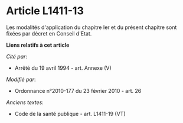 # Article L1411-13

Les modalités d'application du chapitre Ier et du présent chapitre sont fixées par décret en Conseil d'Etat.

**Liens relatifs à cet article**

_Cité par_:

  - Arrêté du 19 avril 1994 - art. Annexe (V)

_Modifié par_:

  - Ordonnance n°2010-177 du 23 février 2010 - art. 26

_Anciens textes_:

  - Code de la santé publique - art. L1411-19 (VT)
